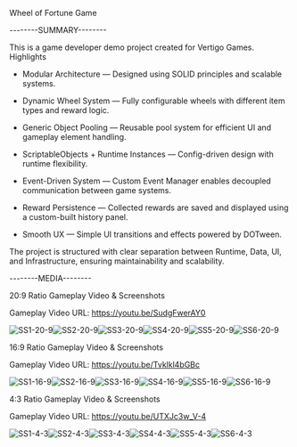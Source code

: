 Wheel of Fortune Game

--------SUMMARY--------

This is a game developer demo project created for Vertigo Games.
Highlights
- Modular Architecture — Designed using SOLID principles and scalable systems.

- Dynamic Wheel System — Fully configurable wheels with different item types and reward logic.

- Generic Object Pooling — Reusable pool system for efficient UI and gameplay element handling.

- ScriptableObjects + Runtime Instances — Config-driven design with runtime flexibility.

- Event-Driven System — Custom Event Manager enables decoupled communication between game systems.

- Reward Persistence — Collected rewards are saved and displayed using a custom-built history panel.

- Smooth UX — Simple UI transitions and effects powered by DOTween.

The project is structured with clear separation between Runtime, Data, UI, and Infrastructure, ensuring maintainability and scalability.

--------MEDIA--------

20:9 Ratio Gameplay Video & Screenshots

Gameplay Video URL: https://youtu.be/SudgFwerAY0

![SS1-20-9](https://github.com/user-attachments/assets/d224358a-109a-4e35-b977-d70f19e43a75)![SS2-20-9](https://github.com/user-attachments/assets/55b6dc68-30c4-4a86-9dfe-fc74dfdfa12a)![SS3-20-9](https://github.com/user-attachments/assets/cc91e80d-0055-43e9-8b09-73aaffe27715)![SS4-20-9](https://github.com/user-attachments/assets/b7fa2d40-e39c-4b90-a6b6-ce9c7418706f)![SS5-20-9](https://github.com/user-attachments/assets/686e328f-6c9c-4438-8cd9-80cd7fbf141c)![SS6-20-9](https://github.com/user-attachments/assets/faa906ef-ebf5-43b1-a38d-dc9777f2d791)

16:9 Ratio Gameplay Video & Screenshots

Gameplay Video URL: https://youtu.be/Tvklkl4bGBc

![SS1-16-9](https://github.com/user-attachments/assets/be489519-20ec-40c2-9751-dae107f1785c)![SS2-16-9](https://github.com/user-attachments/assets/4c950b5d-661c-4d79-a4db-cf3229ab194f)![SS3-16-9](https://github.com/user-attachments/assets/f831c464-f2ee-4384-bef6-141f29b8e94a)![SS4-16-9](https://github.com/user-attachments/assets/c34529fe-fc8f-409c-a2f7-f0ecfb978ab1)![SS5-16-9](https://github.com/user-attachments/assets/6a313a0b-cfa6-4ce4-a869-858e593235de)![SS6-16-9](https://github.com/user-attachments/assets/db3371ed-7876-48ee-8cae-e661a3bd8914)

4:3 Ratio Gameplay Video & Screenshots

Gameplay Video URL: https://youtu.be/UTXJc3w_V-4

![SS1-4-3](https://github.com/user-attachments/assets/5d620573-4ce8-4e7f-bd3c-8b9a1d41f5dc)![SS2-4-3](https://github.com/user-attachments/assets/b6734868-f0c3-431b-8988-de218d308d92)![SS3-4-3](https://github.com/user-attachments/assets/d9a84e59-1ce3-4968-88ef-dc3c37d988a0)![SS4-4-3](https://github.com/user-attachments/assets/33618a0b-1715-4a7f-afbd-ff66d9b5f6b4)![SS5-4-3](https://github.com/user-attachments/assets/8e4b809d-c674-4285-8155-83ac2c507120)![SS6-4-3](https://github.com/user-attachments/assets/484fd853-00e7-4433-8b07-6b83e6384182)












